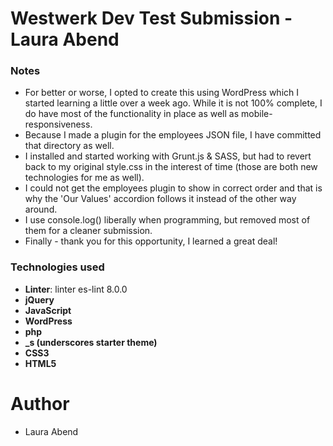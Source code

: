 # Westwerk Dev Test Submission - Laura Abend

### Notes
- For better or worse, I opted to create this using WordPress which I started learning a little over a week ago. While it is not 100% complete, I do have most of the functionality in place as well as mobile-responsiveness.
- Because I made a plugin for the employees JSON file, I have committed that directory as well.
- I installed and started working with Grunt.js & SASS, but had to revert back to my original style.css in the interest of time (those are both new technologies for me as well).
- I could not get the employees plugin to show in correct order and that is why the 'Our Values' accordion follows it instead of the other way around.
- I use console.log() liberally when programming, but removed most of them for a cleaner submission.
- Finally - thank you for this opportunity, I learned a great deal!

### Technologies used
- **Linter**: linter es-lint 8.0.0
- **jQuery**
- **JavaScript**
- **WordPress**
- **php**
- **_s (underscores starter theme)**
- **CSS3**
- **HTML5**

# Author
- Laura Abend
